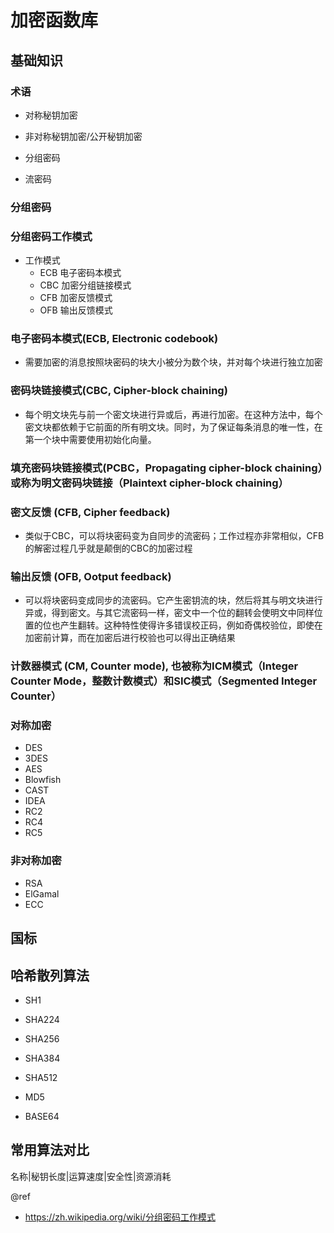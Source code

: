 # 加密函数库

## 基础知识

### 术语

- 对称秘钥加密
- 非对称秘钥加密/公开秘钥加密

- 分组密码
  
- 流密码

### 分组密码

### 分组密码工作模式

- 工作模式
    - ECB 电子密码本模式
    - CBC 加密分组链接模式
    - CFB 加密反馈模式
    - OFB 输出反馈模式

### 电子密码本模式(ECB, Electronic codebook)

- 需要加密的消息按照块密码的块大小被分为数个块，并对每个块进行独立加密

### 密码块链接模式(CBC, Cipher-block chaining)

- 每个明文块先与前一个密文块进行异或后，再进行加密。在这种方法中，每个密文块都依赖于它前面的所有明文块。同时，为了保证每条消息的唯一性，在第一个块中需要使用初始化向量。

### 填充密码块链接模式(PCBC，Propagating cipher-block chaining）或称为明文密码块链接（Plaintext cipher-block chaining）

### 密文反馈 (CFB, Cipher feedback)

- 类似于CBC，可以将块密码变为自同步的流密码；工作过程亦非常相似，CFB的解密过程几乎就是颠倒的CBC的加密过程

### 输出反馈 (OFB, Ootput feedback)

- 可以将块密码变成同步的流密码。它产生密钥流的块，然后将其与明文块进行异或，得到密文。与其它流密码一样，密文中一个位的翻转会使明文中同样位置的位也产生翻转。这种特性使得许多错误校正码，例如奇偶校验位，即使在加密前计算，而在加密后进行校验也可以得出正确结果

### 计数器模式 (CM, Counter mode), 也被称为ICM模式（Integer Counter Mode，整数计数模式）和SIC模式（Segmented Integer Counter）

### 对称加密

- DES
- 3DES
- AES
- Blowfish
- CAST
- IDEA
- RC2
- RC4
- RC5

### 非对称加密

- RSA
- ElGamal
- ECC

## 国标

## 哈希散列算法

- SH1
- SHA224
- SHA256
- SHA384
- SHA512
- MD5

- BASE64

## 常用算法对比

名称|秘钥长度|运算速度|安全性|资源消耗


@ref
- https://zh.wikipedia.org/wiki/分组密码工作模式

